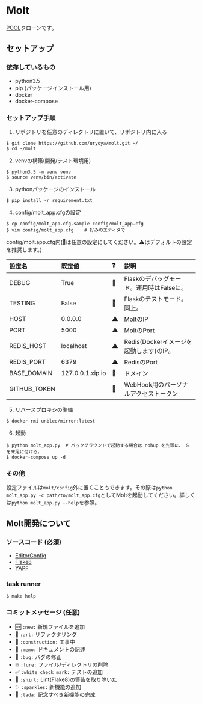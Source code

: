# Molt
[POOL](https://github.com/mookjp/pool)クローンです。

## セットアップ
### 依存しているもの
* python3.5
* pip (パッケージインストール用)
* docker
* docker-compose

### セットアップ手順
1. リポジトリを任意のディレクトリに置いて、リポジトリ内に入る
```
$ git clone https://github.com/uryoya/molt.git ~/
$ cd ~/molt
```
2. venvの構築(開発/テスト環境用)
```
$ python3.5 -m venv venv
$ source venv/bin/activate
```
3. pythonパッケージのインストール
```
$ pip install -r requirement.txt
```
4. config/molt_app.cfgの設定
```
$ cp config/molt_app.cfg.sample config/molt_app.cfg
$ vim config/molt_app.cfg    # 好みのエディタで
```
config/molt.app.cfg内(:memo:は任意の設定にしてください。:warning:はデフォルトの設定を推奨します。)

|設定名|既定値|:question:|説明|
|:----|:----|:---|:---|
|DEBUG|True|:memo:|Flaskのデバッグモード。運用時はFalseに。|
|TESTING|False|:memo:|Flaskのテストモード。同上。|
|HOST|0.0.0.0|:warning:|MoltのIP|
|PORT|5000|:warning:|MoltのPort|
|REDIS_HOST|localhost|:warning:|Redis(Dockerイメージを起動します)のIP。|
|REDIS_PORT|6379|:warning:|RedisのPort|
|BASE_DOMAIN|127.0.0.1.xip.io|:memo:|ドメイン|
|GITHUB_TOKEN||:memo:|WebHook用のパーソナルアクセストークン|

5. リバースプロキシの準備
```
$ docker rmi unblee/mirror:latest
```

6. 起動
```
$ python molt_app.py  # バックグラウンドで起動する場合は nohup を先頭に、 & を末尾に付ける。
$ docker-compose up -d
```

### その他
設定ファイルは`molt/config`外に置くこともできます。その際は`python molt_app.py -c path/to/molt_app.cfg`としてMoltを起動してください。詳しくは`python molt_app.py --help`を参照。

## Molt開発について
### ソースコード (必須)

- [EditorConfig](http://editorconfig.org/)
- [Flake8](http://flake8.pycqa.org/en/latest/)
- [YAPF](https://github.com/google/yapf)

### task runner

```shell
$ make help
```

### コミットメッセージ (任意)

- :new: `:new:` 新規ファイルを追加
- :art: `:art:` リファクタリング
- :construction: `:construction:` 工事中
- :memo: `:memo:` ドキュメントの記述
- :bug: `:bug:` バグの修正
- :fire: `:fure:` ファイル/ディレクトリの削除
- :white_check_mark: `:white_check_mark:` テストの追加
- :shirt: `:shirt:` Lint(Flake8)の警告を取り除いた
- :sparkles: `:sparkles:` 新機能の追加
- :tada: `:tada:` 記念すべき新機能の完成
